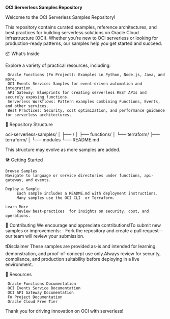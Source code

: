 **OCI Serverless Samples Repository**

Welcome to the OCI Serverless Samples Repository! 

This repository contains curated examples, reference architectures, and best practices for building serverless solutions on Oracle Cloud Infrastructure (OCI). Whether you’re new to OCI serverless or looking for production-ready patterns, our samples help you get started and succeed. 

📦 What’s Inside 

Explore a variety of practical resources, including: 

     Oracle Functions (Fn Project): Examples in Python, Node.js, Java, and more.
     OCI Events Service: Samples for event-driven automation and integration.
     API Gateway: Blueprints for creating serverless REST APIs and securely exposing functions.
     Serverless Workflows: Pattern examples combining Functions, Events, and other services.
     Best Practices: Security, cost optimization, and performance guidance for serverless architectures.

📂 Repository Structure

oci-serverless-samples/
│
├── <UseCases>/
│   ├── functions/
│   └── terraform/
├── terraform/
│   └── modules
└── README.md

This structure may evolve as more samples are added.

🛠️ Getting Started 

    Browse Samples
    Navigate to language or service directories under functions, api-gateway, and events. 
     
    Deploy a Sample   
         Each sample includes a README.md with deployment instructions.
         Many samples use the OCI CLI  or Terraform.       
     
    Learn More   
         Review best-practices  for insights on security, cost, and operations.
         

🤝 Contributing
We encourage and appreciate contributions!To submit new samples or improvements:
    - Fork the repository and create a pull request—our team will review your submission.    
     
❗Disclaimer
These samples are provided as-is and intended for learning, demonstration, and proof-of-concept use only.Always review for security, compliance, and production suitability before deploying in a live environment. 

📢 Resources 

     Oracle Functions Documentation 
     OCI Events Service Documentation 
     OCI API Gateway Documentation 
     Fn Project Documentation 
     Oracle Cloud Free Tier 
     
Thank you for driving innovation on OCI with serverless!
